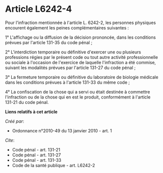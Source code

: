 # Article L6242-4

Pour l'infraction mentionnée à l'article L. 6242-2, les personnes physiques encourent également les peines complémentaires
suivantes : 

1° L'affichage ou la diffusion de la décision prononcée, dans les conditions prévues par l'article 131-35 du code pénal ; 

2° L'interdiction temporaire ou définitive d'exercer une ou plusieurs professions régies par le présent code ou tout autre
activité professionnelle ou sociale à l'occasion de l'exercice de laquelle l'infraction a été commise, suivant les modalités
prévues par l'article 131-27 du code pénal ; 

3° La fermeture temporaire ou définitive du laboratoire de biologie médicale dans les conditions prévues à l'article 131-33
du même code ; 

4° La confiscation de la chose qui a servi ou était destinée à commettre l'infraction ou de la chose qui en est le produit,
conformément à l'article 131-21 du code pénal.

**Liens relatifs à cet article**

_Créé par_:

  - Ordonnance n°2010-49 du 13 janvier 2010 - art. 1

_Cite_:

  - Code pénal - art. 131-21
  - Code pénal - art. 131-27
  - Code pénal - art. 131-33
  - Code de la santé publique - art. L6242-2

